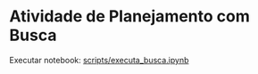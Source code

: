 # Atividade de Planejamento com Busca 

Executar notebook: [scripts/executa_busca.ipynb](scripts/executa_busca.ipynb)